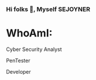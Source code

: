 ### Hi folks 👋, Myself SEJOYNER

# WhoAmI:
<p>Cyber Security Analyst</p>
<p>PenTester</p>
<p>Developer</p>
